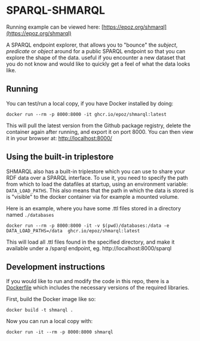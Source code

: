 # SPARQL-SHMARQL

Running example can be viewed here: [https://epoz.org/shmarql](https://epoz.org/shmarql)

A SPARQL endpoint explorer, that allows you to "bounce" the _subject_, _predicate_ or _object_ around for a public SPARQL endpoint so that you can explore the shape of the data.
useful if you encounter a new dataset that you do not know and would like to quickly get a feel of what the data looks like.

## Running

You can test/run a local copy, if you have Docker installed by doing:

```shell
docker run --rm -p 8000:8000 -it ghcr.io/epoz/shmarql:latest
```

This will pull the latest version from the Github package registry, delete the container again after running, and export it on port 8000.
You can then view it in your browser at: [http://localhost:8000/](http://localhost:8000/)

## Using the built-in triplestore

SHMARQL also has a built-in triplestore which you can use to share your RDF data over a SPARQL interface. To use it, you need to specify the path from which to load the datafiles at startup, using an environment variable: `DATA_LOAD_PATHS`.
This also means that the path in which the data is stored is is "visible" to the docker container via for example a mounted volume.

Here is an example, where you have some .ttl files stored in a directory named `./databases`

```shell
docker run --rm -p 8000:8000 -it -v $(pwd)/databases:/data -e DATA_LOAD_PATHS=/data  ghcr.io/epoz/shmarql:latest
```

This will load all .ttl files found in the specified directory, and make it available under a /sparql endpoint, eg. http://localhost:8000/sparql

## Development instructions

If you would like to run and modify the code in this repo, there is a [Dockerfile](Dockerfile) which includes the necessary versions of the required libraries.

First, build the Docker image like so:

```shell
docker build -t shmarql .
```

Now you can run a local copy with:

```shell
docker run -it --rm -p 8000:8000 shmarql
```
